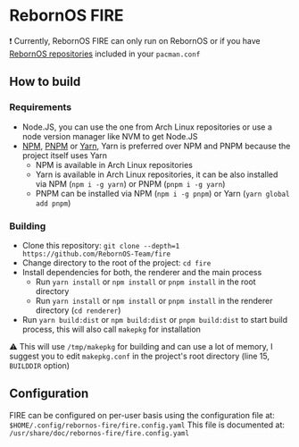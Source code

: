 # RebornOS FIRE

:exclamation: Currently, RebornOS FIRE can only run on RebornOS or if you have [RebornOS repositories](https://osdn.net/projects/rebornos/wiki/How%20to%20add%20the%20RebornOS%20repository) included in your `pacman.conf`

## How to build

### Requirements

- Node.JS, you can use the one from Arch Linux repositories or use a node version manager like NVM to get Node.JS
- [NPM](https://www.npmjs.com/), [PNPM](https://pnpm.io/) or [Yarn](https://yarnpkg.com/), Yarn is preferred over NPM and PNPM because the project itself uses Yarn
  - NPM is available in Arch Linux repositories
  - Yarn is available in Arch Linux repositories, it can be also installed via NPM (`npm i -g yarn`) or PNPM (`pnpm i -g yarn`)
  - PNPM can be installed via NPM (`npm i -g pnpm`) or Yarn (`yarn global add pnpm`)

### Building

- Clone this repository: `git clone --depth=1 https://github.com/RebornOS-Team/fire`
- Change directory to the root of the project: `cd fire`
- Install dependencies for both, the renderer and the main process
  - Run `yarn install` or `npm install` or `pnpm install` in the root directory
  - Run `yarn install` or `npm install` or `pnpm install` in the renderer directory (`cd renderer`)
- Run `yarn build:dist` or `npm build:dist` or `pnpm build:dist` to start build process, this will also call `makepkg` for installation

:warning: This will use `/tmp/makepkg` for building and can use a lot of memory, I suggest you to edit `makepkg.conf` in the project's root directory (line 15, `BUILDDIR` option)

## Configuration

FIRE can be configured on per-user basis using the configuration file at: `$HOME/.config/rebornos-fire/fire.config.yaml`
This file is documented at: `/usr/share/doc/rebornos-fire/fire.config.yaml`
